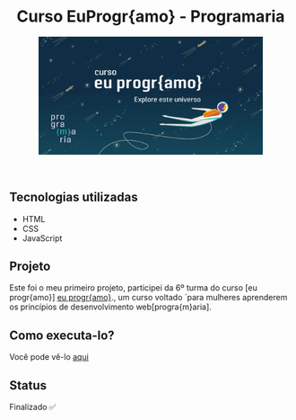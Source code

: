 <h1 align="center">
    Curso EuProgr{amo} - Programaria
</h1>

<p align="center">
    <img src="euprogramologo.png" width="400px" />
</p>

<br />

## Tecnologias utilizadas
- HTML
- CSS
- JavaScript

## Projeto
Este foi o meu primeiro projeto, participei da 6º turma do curso [eu progr{amo}] <a href="https://www.programaria.org/curso-online-euprogramo/" target="_blank">eu progr{amo}</a>., um curso voltado ´para mulheres aprenderem os princípios de desenvolvimento web[progra{m}aria].

## Como executa-lo?
Você pode vê-lo <a href="https://siteada.palomasouza1.repl.co" target="_blank">aqui</a>

## Status
Finalizado ✅
